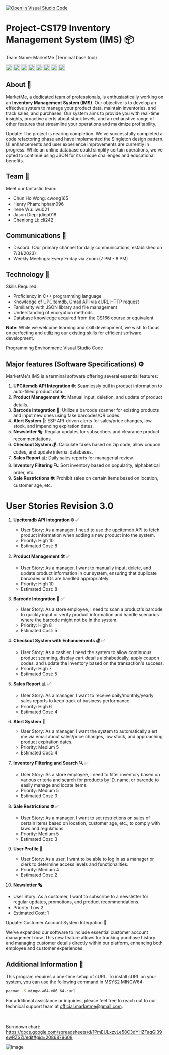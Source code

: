 [![Open in Visual Studio Code](https://classroom.github.com/assets/open-in-vscode-718a45dd9cf7e7f842a935f5ebbe5719a5e09af4491e668f4dbf3b35d5cca122.svg)](https://classroom.github.com/online_ide?assignment_repo_id=11509564&assignment_repo_type=AssignmentRepo)
# Project-CS179 Inventory Management System (IMS) 📦
Team Name: MarketMe (Terminal base tool)

<code><img height="20" src="https://img.shields.io/badge/Powered%20by-C%2B%2B-blue?style=flat-square&logo=c%2B%2B" alt="Powered by C++" title="Powered by C++"></code>
<code><img height="20" src="https://img.shields.io/badge/Database-JSON-orange?style=flat-square&logo=json" alt="JSON" title="JSON"></code>
<code><img height="20" src="https://img.shields.io/badge/Utilizes-UPCitemdb-red?style=flat-square&logo=barcode" alt="Utilizes UPCitemdb" title="Utilizes UPCitemdb"></code>
<code><img height="20" src="https://img.shields.io/badge/Utilizes-GmailAPI-yellow?style=flat-square&logo=gmail" alt="Utilizes Gmail API" title="Utilizes Gmail API"></code>
<code><img height="20" src="https://img.shields.io/badge/Utilizes-cURL%20HTTP%20Request-lightgrey?style=flat-square&logo=curl" alt="cURL HTTP Request" title="cURL HTTP Request"></code>
<code><img height="20" src="https://img.shields.io/badge/Features-Barcode%20Scanner-purple?style=flat-square&logo=barcode" alt="Barcode Scanner" title="Barcode Scanner"></code>
<code><img height="20" src="https://img.shields.io/badge/Features-ID%20Scanner-brown?style=flat-square&logo=id-card" alt="ID Scanner Function" title="ID Scanner Function"></code>
<code><img height="20" src="https://img.shields.io/badge/Design-Singleton%20Pattern-darkgreen?style=flat-square" alt="Uses Singleton Design Pattern" title="Uses Singleton Design Pattern"></code>


## About 📝

MarketMe, a dedicated team of professionals, is enthusiastically working on an **Inventory Management System (IMS)**. Our objective is to develop an effective system to manage your product data, maintain inventories, and track sales, and purchases. Our system aims to provide you with real-time insights, proactive alerts about stock levels, and an exhaustive range of other features that streamline your operations and maximize profitability.

Update: The project is nearing completion. We've successfully completed a code refactoring phase and have implemented the Singleton design pattern. UI enhancements and user experience improvements are currently in progress. While an online database could simplify certain operations, we've opted to continue using JSON for its unique challenges and educational benefits.

## Team 👥

Meet our fantastic team:

- Chun Ho Wong: cwong165
- Henry Pham: hpham096
- Irene Wu: iwu021
- Jason Diep: jdiep018
- Chenlong Li: cli242


## Communications 📡

- Discord: (Our primary channel for daily communications, established on 7/31/2023)
- Weekly Meetings: Every Friday via Zoom (7 PM - 8 PM)

## Technology 📘

Skills Required: 

- Proficiency in C++ programming language
- Knowledge of UPCitemdb, Gmail API via cURL HTTP request
- Familiarity with JSON library and file management
- Understanding of encryption methods
- Database knowledge acquired from the CS166 course or equivalent

**Note:** While we welcome learning and skill development, we wish to focus on perfecting and utilizing our existing skills for efficient software development. 

Programming Environment: Visual Studio Code

## Major features (Software Specifications) ⚙️

MarketMe's IMS is a terminal software offering several essential features:

1. **UPCitemdb API Integration 🌐**: Seamlessly pull in product information to auto-filled product data.
2. **Product Management 🛠️**: Manual input, deletion, and update of product details.
3. **Barcode Integration 📸**: Utilize a barcode scanner for existing products and input new ones using fake barcodes/QR codes.
4. **Alert System 🔔**: ESP API-driven alerts for sales/price changes, low stock, and impending expiration dates.
5. **Newsletter 🗞️**: Regular updates for subscribers and clearance product recommendations.
6. **Checkout System 💰**: Calculate taxes based on zip code, allow coupon codes, and update internal databases.
7. **Sales Report 📊**: Daily sales reports for managerial review.
8. **Inventory Filtering 🔍**: Sort inventory based on popularity, alphabetical order, etc.
9. **Sale Restrictions ⛔**: Prohibit sales on certain items based on location, customer age, etc.

# User Stories Revision 3.0

1. **Upcitemdb API Integration 🌐** ✅
   - User Story: As a manager, I need to use the upcitemdb API to fetch product information when adding a new product into the system.
   - Priority: High 10
   - Estimated Cost: 8

2. **Product Management 🛠️** ✅
   - User Story: As a manager, I want to manually input, delete, and update product information in our system, ensuring that duplicate barcodes or IDs are handled appropriately.
   - Priority: High 10
   - Estimated Cost: 8

3. **Barcode Integration 📸** ✅
   - User Story: As a store employee, I need to scan a product's barcode to quickly input or verify product information and handle scenarios where the barcode might not be in the system.
   - Priority: High 8
   - Estimated Cost: 5

4. **Checkout System with Enhancements 💰** ✅
   - User Story: As a cashier, I need the system to allow continuous product scanning, display cart details alphabetically, apply coupon codes, and update the inventory based on the transaction's success.
   - Priority: High 7
   - Estimated Cost: 5

5. **Sales Report 📊** ✅
   - User Story: As a manager, I want to receive daily/monthly/yearly sales reports to keep track of business performance.
   - Priority: High 6
   - Estimated Cost: 4

6. **Alert System 🔔**
   - User Story: As a manager, I want the system to automatically alert me via email about sales/price changes, low stock, and approaching product expiration dates.
   - Priority: Medium 5
   - Estimated Cost: 4

7. **Inventory Filtering and Search 🔍** ✅
   - User Story: As a store employee, I need to filter inventory based on various criteria and search for products by ID, name, or barcode to easily manage and locate items.
   - Priority: Medium 5
   - Estimated Cost: 3

8. **Sale Restrictions ⛔** ✅
   - User Story: As a manager, I want to set restrictions on sales of certain items based on location, customer age, etc., to comply with laws and regulations.
   - Priority: Medium 5
   - Estimated Cost: 3
     
9. **User Profile 👥** 
   - User Story: As a user, I want to be able to log in as a manager or clerk to determine access levels and functionalities.
   - Priority: Medium 4
   - Estimated Cost: 2   

10. **Newsletter 🗞️**
   - User Story: As a customer, I want to subscribe to a newsletter for regular updates, promotions, and product recommendations.
   - Priority: Low 2
   - Estimated Cost: 1

Update: Customer Account System Integration 🌟

We've expanded our software to include essential customer account management now. This new feature allows for tracking purchase history and managing customer details directly within our platform, enhancing both employee and customer experiences.

## Additional Information 📌

This program requires a one-time setup of cURL. To install cURL on your system, you can use the following command in MSYS2 MINGW64:
```bash
pacman -S mingw-w64-x86_64-curl
```
For additional assistance or inquiries, please feel free to reach out to our technical support team at official.marketme@gmail.com. <br><br><br>








Burndown chart:
https://docs.google.com/spreadsheets/d/1PmEULxzyLe58C3dYHZTaqGl39ewRZSZj/edit#gid=2086879608

![image](https://github.com/CS179K-Summer23/cs179-project-marketme/assets/77028662/df374ed2-25ec-4f68-a2a6-dd62edf9160b)





